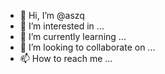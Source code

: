 - 👋 Hi, I’m @aszq
- 👀 I’m interested in ...
- 🌱 I’m currently learning ...
- 💞️ I’m looking to collaborate on ...
- 📫 How to reach me ...

<!---
aszq/aszq is a ✨ special ✨ repository because its `README.md` (this file) appears on your GitHub profile.
You can click the Preview link to take a look at your changes.
--->
